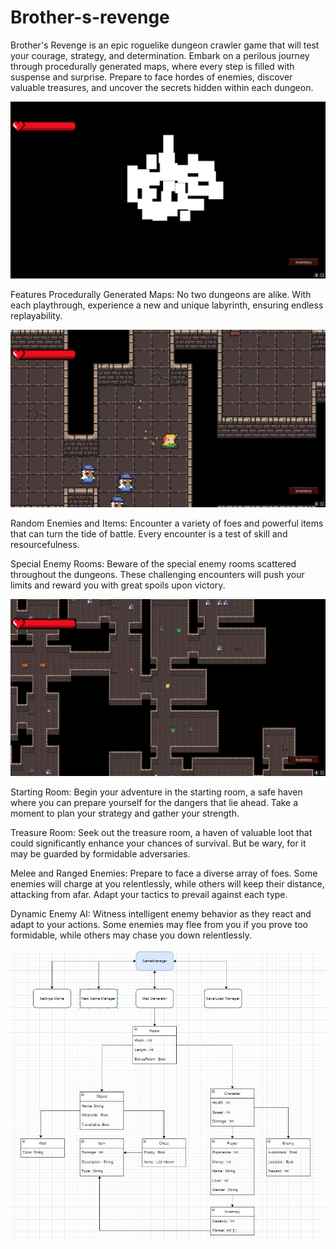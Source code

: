 # Brother-s-revenge
Brother's Revenge is an epic roguelike dungeon crawler game that will test your courage, strategy, and determination. Embark on a perilous journey through procedurally generated maps, where every step is filled with suspense and surprise. Prepare to face hordes of enemies, discover valuable treasures, and uncover the secrets hidden within each dungeon.

![Random area of a dungeon](ss1.png)

Features
Procedurally Generated Maps: No two dungeons are alike. With each playthrough, experience a new and unique labyrinth, ensuring endless replayability.

![Procedural generation](ss2.png)

Random Enemies and Items: Encounter a variety of foes and powerful items that can turn the tide of battle. Every encounter is a test of skill and resourcefulness.

Special Enemy Rooms: Beware of the special enemy rooms scattered throughout the dungeons. These challenging encounters will push your limits and reward you with great spoils upon victory.

![Bigger map](ss3.png)

Starting Room: Begin your adventure in the starting room, a safe haven where you can prepare yourself for the dangers that lie ahead. Take a moment to plan your strategy and gather your strength.

Treasure Room: Seek out the treasure room, a haven of valuable loot that could significantly enhance your chances of survival. But be wary, for it may be guarded by formidable adversaries.

Melee and Ranged Enemies: Prepare to face a diverse array of foes. Some enemies will charge at you relentlessly, while others will keep their distance, attacking from afar. Adapt your tactics to prevail against each type.

Dynamic Enemy AI: Witness intelligent enemy behavior as they react and adapt to your actions. Some enemies may flee from you if you prove too formidable, while others may chase you down relentlessly.

![UML Diagram](diagrama.jpeg)
